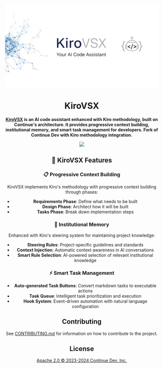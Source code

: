 <div align="center">

![Continue logo](media/readme.png)

</div>

<h1 align="center">KiroVSX</h1>

<div align="center">

**[KiroVSX](https://github.com/hscale/kirovsx) is an AI code assistant enhanced with Kiro methodology, built on Continue's architecture.
It provides progressive context building, institutional memory, and smart task management for developers.
Fork of Continue Dev with Kiro methodology integration.**

</div>

<div align="center">

<a target="_blank" href="https://opensource.org/licenses/Apache-2.0" style="background:none">
    <img src="https://img.shields.io/badge/License-Apache_2.0-blue.svg" style="height: 22px;" />
</a>

## 🚀 KiroVSX Features

### 📋 Progressive Context Building

KiroVSX implements Kiro's methodology with progressive context building through phases:

- **Requirements Phase**: Define what needs to be built
- **Design Phase**: Architect how it will be built
- **Tasks Phase**: Break down implementation steps

### 🧠 Institutional Memory

Enhanced with Kiro's steering system for maintaining project knowledge:

- **Steering Rules**: Project-specific guidelines and standards
- **Context Injection**: Automatic context awareness in AI conversations
- **Smart Rule Selection**: AI-powered selection of relevant institutional knowledge

### ⚡ Smart Task Management

- **Auto-generated Task Buttons**: Convert markdown tasks to executable actions
- **Task Queue**: Intelligent task prioritization and execution
- **Hook System**: Event-driven automation with natural language configuration

## Contributing

See [CONTRIBUTING.md](CONTRIBUTING.md) for information on how to contribute to the project.

## License

[Apache 2.0 © 2023-2024 Continue Dev, Inc.](./LICENSE)

